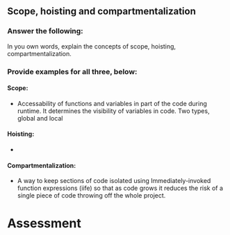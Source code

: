 ## Scope, hoisting and compartmentalization

### Answer the following:
In you own words, explain the concepts of scope, hoisting, compartmentalization.


### Provide examples for all three, below:

#### Scope:
* Accessability of functions and variables in part of the code during runtime. It determines the visibility of variables in code.  Two types, global and local

#### Hoisting: 
* 

#### Compartmentalization:
* A way to keep sections of code isolated using Immediately-invoked function expressions (iife) so that as code grows it reduces the risk of a single piece of code throwing off the whole project. 
# Assessment
